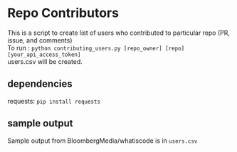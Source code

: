 # Repo Contributors

This is a script to create list of users who contributed to particular repo (PR, issue, and comments)  
To run : `python contributing_users.py [repo_owner] [repo] [your_api_access_token]`  
users.csv will be created.

## dependencies
requests: `pip install requests`

## sample output
Sample output from BloombergMedia/whatiscode is in `users.csv`